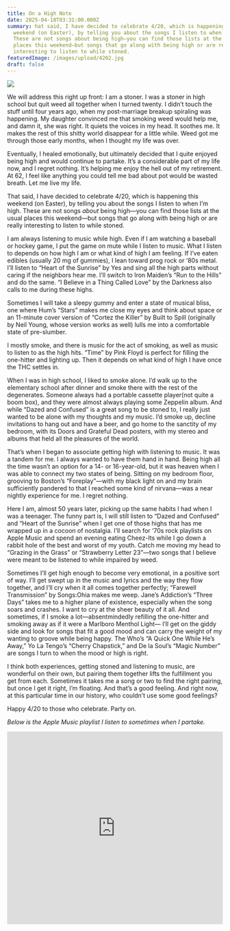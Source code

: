 ```yaml
---
title: On a High Note
date: 2025-04-18T03:31:00.000Z
summary: hat said, I have decided to celebrate 4/20, which is happening this
  weekend (on Easter), by telling you about the songs I listen to when I’m high.
  These are not songs about being high—you can find those lists at the usual
  places this weekend—but songs that go along with being high or are really
  interesting to listen to while stoned. 
featuredImage: /images/upload/4202.jpg
draft: false
---
```

![](/images/upload/4202.jpg)

We will address this right up front: I am a stoner. I was a stoner in high school but quit weed all together when I turned twenty. I didn’t touch the stuff until four years ago, when my post-marriage breakup spiraling was happening. My daughter convinced me that smoking weed would help me, and damn it, she was right. It quiets the voices in my head. It soothes me. It makes the rest of this shitty world disappear for a little while. Weed got me through those early months, when I thought my life was over. 

Eventually, I healed emotionally, but ultimately decided that I quite enjoyed being high and would continue to partake. It’s a considerable part of my life now, and I regret nothing. It’s helping me enjoy the hell out of my retirement. At 62, I feel like anything you could tell me bad about pot would be wasted breath. Let me live my life.

That said, I have decided to celebrate 4/20, which is happening this weekend (on Easter), by telling you about the songs I listen to when I’m high. These are not songs *about* being high—you can find those lists at the usual places this weekend—but songs that go along with being high or are really interesting to listen to while stoned. 

I am always listening to music while high. Even if I am watching a baseball or hockey game, I put the game on mute while I listen to music. What I listen to depends on how high I am or what kind of high I am feeling. If I’ve eaten edibles (usually 20 mg of gummies), I lean toward prog rock or ‘80s metal. I’ll listen to “Heart of the Sunrise” by Yes and sing all the high parts without caring if the neighbors hear me. I’ll switch to Iron Maiden’s “Run to the Hills” and do the same. “I Believe in a Thing Called Love” by the Darkness also calls to me during these highs. 

Sometimes I will take a sleepy gummy and enter a state of musical bliss, one where Hum’s “Stars” makes me close my eyes and think about space or an 11-minute cover version of “Cortez the Killer” by Built to Spill (originally by Neil Young, whose version works as well) lulls me into a comfortable state of pre-slumber.

I mostly smoke, and there is music for the act of smoking, as well as music to listen to as the high hits. “Time” by Pink Floyd is perfect for filling the one-hitter and lighting up. Then it depends on what kind of high I have once the THC settles in. 

When I was in high school, I liked to smoke alone. I’d walk up to the elementary school after dinner and smoke there with the rest of the degenerates. Someone always had a portable cassette player(not quite a boom box), and they were almost always playing some Zeppelin album. And while “Dazed and Confused” is a great song to be stoned to, I really just wanted to be alone with my thoughts and my music. I’d smoke up, decline invitations to hang out and have a beer, and go home to the sanctity of my bedroom, with its Doors and Grateful Dead posters, with my stereo and albums that held all the pleasures of the world.

That’s when I began to associate getting high with listening to music. It was a tandem for me. I always wanted to have them hand in hand. Being high all the time wasn’t an option for a 14- or 16-year-old, but it was heaven when I was able to connect my two states of being. Sitting on my bedroom floor, grooving to Boston’s “Foreplay”—with my black light on and my brain sufficiently pandered to that I reached some kind of nirvana—was a near nightly experience for me. I regret nothing. 

Here I am, almost 50 years later, picking up the same habits I had when I was a teenager. The funny part is, I will still listen to “Dazed and Confused” and “Heart of the Sunrise” when I get one of those highs that has me wrapped up in a cocoon of nostalgia. I’ll search for ‘70s rock playlists on Apple Music and spend an evening eating Cheez-Its while I go down a rabbit hole of the best and worst of my youth. Catch me moving my head to “Grazing in the Grass” or “Strawberry Letter 23”—two songs that I believe were meant to be listened to while impaired by weed.

Sometimes I’ll get high enough to become very emotional, in a positive sort of way. I’ll get swept up in the music and lyrics and the way they flow together, and I’ll cry when it all comes together perfectly; “Farewell Transmission” by Songs:Ohia makes me weep. Jane’s Addiction’s “Three Days” takes me to a higher plane of existence, especially when the song soars and crashes. I want to cry at the sheer beauty of it all. And sometimes, if I smoke a lot—absentmindedly refilling the one-hitter and smoking away as if it were a Marlboro Menthol Light— I’ll get on the giddy side and look for songs that fit a good mood and can carry the weight of my wanting to groove while being happy. The Who’s “A Quick One While He’s Away,” Yo La Tengo’s “Cherry Chapstick,” and De la Soul’s “Magic Number” are songs I turn to when the mood or high is right. 

I think both experiences, getting stoned and listening to music, are wonderful on their own, but pairing them together lifts the fulfillment you get from each. Sometimes it takes me a song or two to find the right pairing, but once I get it right, I’m floating. And that’s a good feeling. And right now, at this particular time in our history, who couldn’t use some good feelings?

Happy 4/20 to those who celebrate. Party on.

*Below is the Apple Music playlist I listen to sometimes when I partake.*

<iframe allow="autoplay *; encrypted-media *;" frameborder="0" height="450" style="width:100%;max-width:660px;overflow:hidden;background:transparent;" sandbox="allow-forms allow-popups allow-same-origin allow-scripts allow-storage-access-by-user-activation allow-top-navigation-by-user-activation" src="https://embed.music.apple.com/us/playlist/high-enough/pl.u-e98lkNDuWWV8aL"></iframe>
